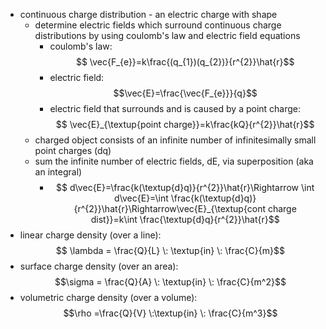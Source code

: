 - continuous charge distribution - an electric charge with shape
	- determine electric fields which surround continuous charge distributions by using coulomb's law and electric field equations
		- coulomb's law: $$ \vec{F_{e}}=k\frac{(q_{1})(q_{2})}{r^{2}}\hat{r}$$
		- electric field: $$\vec{E}=\frac{\vec{F_{e}}}{q}$$
		- electric field that surrounds and is caused by a point charge: $$ \vec{E}_{\textup{point charge}}=k\frac{kQ}{r^{2}}\hat{r}$$
	- charged object consists of an infinite number of infinitesimally small point charges (dq)
	- sum the infinite number of electric fields, dE, via superposition (aka an integral)
		- $$ d\vec{E}=\frac{k(\textup{d}q)}{r^{2}}\hat{r}\Rightarrow \int d\vec{E}=\int \frac{k(\textup{d}q)}{r^{2}}\hat{r}\Rightarrow\vec{E}_{\textup{cont charge dist}}=k\int \frac{\textup{d}q}{r^{2}}\hat{r}$$
- linear charge density (over a line): $$ \lambda = \frac{Q}{L} \: \textup{in} \: \frac{C}{m}$$
- surface charge density (over an area): $$\sigma = \frac{Q}{A} \: \textup{in} \: \frac{C}{m^2}$$
- volumetric charge density (over a volume): $$\rho =\frac{Q}{V} \:\textup{in} \: \frac{C}{m^3}$$